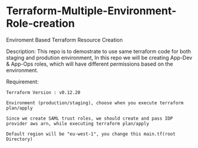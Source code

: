 # Terraform-Multiple-Environment-Role-creation

Enviroment Based Terraform Resource Creation

Description:
This repo is to demostrate to use same terraform code for both staging and prodution environment, In this repo we will be creating App-Dev & App-Ops roles, which will have different permissions based on the environment.

Requirement:

	Terraform Version : v0.12.20

	Environment (production/staging), choose when you execute terraform plan/apply

	Since we create SAML trust roles, we should create and pass IDP provider aws arn, while executing terraform plan/apply

	Default region will be "eu-west-1", you change this main.tf(root Directory)


